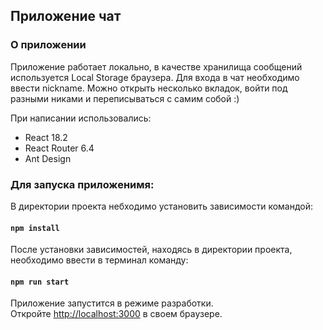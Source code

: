 ## Приложение чат

### О приложении

Приложение работает локально, в качестве хранилища сообщений используется Local Storage браузера.
Для входа в чат необходимо ввести nickname. Можно открыть несколько вкладок, войти под разными никами и переписываться с самим собой :)

При написании использовались:

- React 18.2
- React Router 6.4
- Ant Design

### Для запуска приложенимя:

В директории проекта небходимо установить зависимости командой:

#### `npm install`

После установки зависимостей, находясь в директории проекта, необходимо ввести в терминал команду:

#### `npm run start`

Приложение запустится в режиме разработки.\
Откройте [http://localhost:3000](http://localhost:3000) в своем браузере.
